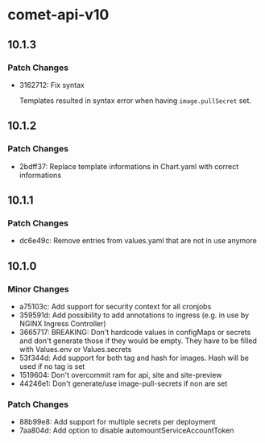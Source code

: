 # comet-api-v10

## 10.1.3

### Patch Changes

- 3162712: Fix syntax

  Templates resulted in syntax error when having `image.pullSecret` set.

## 10.1.2

### Patch Changes

- 2bdff37: Replace template informations in Chart.yaml with correct informations

## 10.1.1

### Patch Changes

- dc6e49c: Remove entries from values.yaml that are not in use anymore

## 10.1.0

### Minor Changes

- a75103c: Add support for security context for all cronjobs
- 359591d: Add possibility to add annotations to ingress (e.g. in use by NGINX Ingress Controller)
- 3665717: BREAKING: Don't hardcode values in configMaps or secrets and don't generate those if they would be empty. They have to be filled with Values.env or Values.secrets
- 53f344d: Add support for both tag and hash for images. Hash will be used if no tag is set
- 1519604: Don't overcommit ram for api, site and site-preview
- 44246e1: Don't generate/use image-pull-secrets if non are set

### Patch Changes

- 88b99e8: Add support for multiple secrets per deployment
- 7aa804d: Add option to disable automountServiceAccountToken
